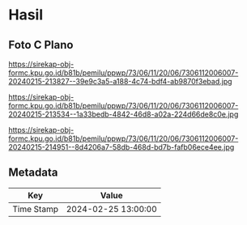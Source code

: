 # Hasil

## Foto C Plano

https://sirekap-obj-formc.kpu.go.id/b81b/pemilu/ppwp/73/06/11/20/06/7306112006007-20240215-213827--39e9c3a5-a188-4c74-bdf4-ab9870f3ebad.jpg

https://sirekap-obj-formc.kpu.go.id/b81b/pemilu/ppwp/73/06/11/20/06/7306112006007-20240215-213534--1a33bedb-4842-46d8-a02a-224d66de8c0e.jpg

https://sirekap-obj-formc.kpu.go.id/b81b/pemilu/ppwp/73/06/11/20/06/7306112006007-20240215-214951--8d4206a7-58db-468d-bd7b-fafb06ece4ee.jpg


## Metadata

| Key        | Value               |
| ---------- | ------------------- |
| Time Stamp | 2024-02-25 13:00:00 |



